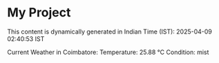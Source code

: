 # My Project

This content is dynamically generated in Indian Time (IST): 2025-04-09 02:40:53 IST


Current Weather in Coimbatore:
Temperature: 25.88 °C
Condition: mist
